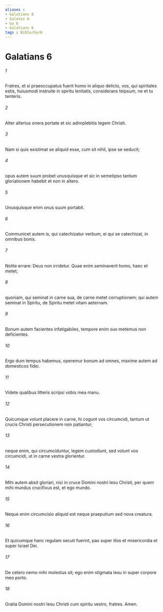 ```yaml
---
aliases : 
- Galatians 6
- Galates 6
- Ga 6
- Galatians 6
tags : Bible/Ga/6
---
```


# Galatians 6

###### 1
Fratres, et si praeoccupatus fuerit homo in aliquo delicto, vos, qui spiritales estis, huiusmodi instruite in spiritu lenitatis, considerans teipsum, ne et tu tenteris. 
###### 2
Alter alterius onera portate et sic adimplebitis legem Christi. 
###### 3
Nam si quis existimat se aliquid esse, cum sit nihil, ipse se seducit; 
###### 4
opus autem suum probet unusquisque et sic in semetipso tantum gloriationem habebit et non in altero. 
###### 5
Unusquisque enim onus suum portabit.
###### 6
Communicet autem is, qui catechizatur verbum, ei qui se catechizat, in omnibus bonis. 
###### 7
Nolite errare: Deus non irridetur. Quae enim seminaverit homo, haec et metet; 
###### 8
quoniam, qui seminat in carne sua, de carne metet corruptionem; qui autem seminat in Spiritu, de Spiritu metet vitam aeternam. 
###### 9
Bonum autem facientes infatigabiles, tempore enim suo metemus non deficientes. 
###### 10
Ergo dum tempus habemus, operemur bonum ad omnes, maxime autem ad domesticos fidei.
###### 11
Videte qualibus litteris scripsi vobis mea manu. 
###### 12
Quicumque volunt placere in carne, hi cogunt vos circumcidi, tantum ut crucis Christi persecutionem non patiantur; 
###### 13
neque enim, qui circumciduntur, legem custodiunt, sed volunt vos circumcidi, ut in carne vestra glorientur. 
###### 14
Mihi autem absit gloriari, nisi in cruce Domini nostri Iesu Christi, per quem mihi mundus crucifixus est, et ego mundo. 
###### 15
Neque enim circumcisio aliquid est neque praeputium sed nova creatura. 
###### 16
Et quicumque hanc regulam secuti fuerint, pax super illos et misericordia et super Israel Dei.
###### 17
De cetero nemo mihi molestus sit; ego enim stigmata Iesu in super corpore meo porto.
###### 18
Gratia Domini nostri Iesu Christi cum spiritu vestro, fratres. Amen.
